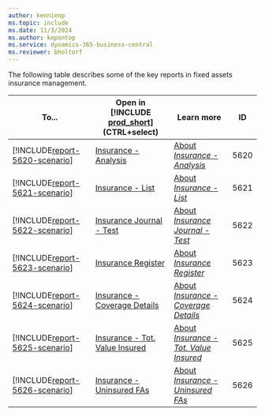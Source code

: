 ```yaml
---
author: kennienp
ms.topic: include
ms.date: 11/3/2024
ms.author: kepontop
ms.service: dynamics-365-business-central
ms.reviewer: bholtorf
---
```


The following table describes some of the key reports in fixed assets insurance management.

| To... | Open in [!INCLUDE [prod_short](prod_short.md)] (CTRL+select) | Learn more | ID | 
|-------|------------| ------------|----|
| [!INCLUDE[report-5620-scenario](../includes/report-5620-scenario-include.md)] | [Insurance - Analysis](https://businesscentral.dynamics.com?report=5620) | [About *Insurance - Analysis*](../reports/report-5620.md) | 5620 |
| [!INCLUDE[report-5621-scenario](../includes/report-5621-scenario-include.md)] | [Insurance - List](https://businesscentral.dynamics.com?report=5621) | [About *Insurance - List*](../reports/report-5621.md) | 5621 |
| [!INCLUDE[report-5622-scenario](../includes/report-5622-scenario-include.md)] | [Insurance Journal - Test](https://businesscentral.dynamics.com?report=5622) | [About *Insurance Journal - Test*](../reports/report-5622.md) | 5622 |
| [!INCLUDE[report-5623-scenario](../includes/report-5623-scenario-include.md)] | [Insurance Register](https://businesscentral.dynamics.com?report=5623) | [About *Insurance Register*](../reports/report-5623.md) | 5623 |
| [!INCLUDE[report-5624-scenario](../includes/report-5624-scenario-include.md)] | [Insurance - Coverage Details](https://businesscentral.dynamics.com?report=5624) | [About *Insurance - Coverage Details*](../reports/report-5624.md) | 5624 |
| [!INCLUDE[report-5625-scenario](../includes/report-5625-scenario-include.md)] | [Insurance - Tot. Value Insured](https://businesscentral.dynamics.com?report=5625) | [About *Insurance - Tot. Value Insured*](../reports/report-5625.md) | 5625 |
| [!INCLUDE[report-5626-scenario](../includes/report-5626-scenario-include.md)] | [Insurance - Uninsured FAs](https://businesscentral.dynamics.com?report=5626) | [About *Insurance - Uninsured FAs*](../reports/report-5626.md) | 5626 |
